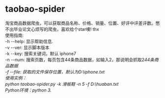 # taobao-spider
淘宝商品数据爬虫，可以获取商品名称、价格、销量、位置、好评中评差评数。憋不出毕业论文心烦写的爬虫，喜欢给个star噢! thx<br>
使用指南:<br>
  -h  --help:   显示帮助信息.<br>
  -v  --ver:    显示脚本版本<br>
  -k  --key:    搜索关键词，默认 iphone7<br>
  -n  --num:    搜索页数，每页包含44条商品数据，如输入2，那说明会抓取2*44条商品数据<br>
  -f  --file:   获取的文件保存位置，默认为D:\iphone.txt<br>
使用实例：<br>
  python taobao-spider.py -k 滑板鞋 -n 5 -f D:\huaban.txt<br>
Python环境：python 3.*
